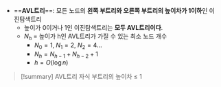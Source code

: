 - ==**AVL트리**==: 모든 노드의 **왼쪽 부트리와 오른쪽 부트리의 높이차가 1이하**인 이진탐색트리
	- 높이가 0이거나 1인 이진탐색트리는 **모두 AVL트리이다**.
	- $N_h$ = 높이가 h인 AVL트리가 가질 수 있는 최소 노드 개수
		- $N_0 = 1$, $N_1 = 2$, $N_2 =  4$...
		- $N_h = N_{h-1} + N_{h-2} + 1$
		- $h = O(\log{n})$

> [!summary] AVL트리
>  자식 부트리의 높이차 ≤ 1